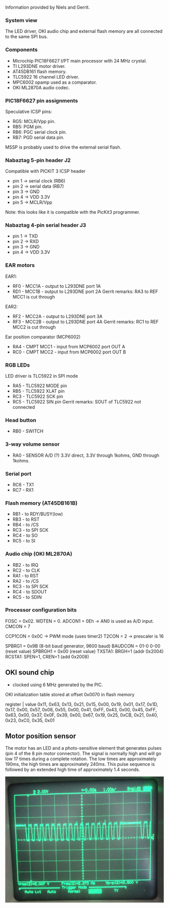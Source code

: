 Information provided by Niels and Gerrit.

### System view
The LED driver, OKI audio chip and external flash memory are all connected to the same SPI bus.

### Components
* Microchip PIC18F6627 I/PT main processor with 24 MHz crystal.
* TI L293DNE motor driver.
* AT45DB161 flash memory.
* TLC5922 16 channel LED driver.
* MPC6002 opamp used as a comparator.
* OKI ML2870A audio codec.

### PIC18F6627 pin assignments

Speculative ICSP pins:

* RG5: MCLR/Vpp pin.
* RB5: PGM pin.
* RB6: PGC serial clock pin.
* RB7: PGD serial data pin.

MSSP is probably used to drive the external serial flash.

### Nabaztag 5-pin header J2

Compatible with PICKIT 3 ICSP header

* pin 1 -> serial clock (RB6)
* pin 2 -> serial data (RB7)
* pin 3 -> GND 
* pin 4 -> VDD 3.3V
* pin 5 -> MCLR/Vpp

Note: this looks like it is compatible with the PicKit3 programmer.

### Nabaztag 4-pin serial header J3

* pin 1 -> TXD
* pin 2 -> RXD
* pin 3 -> GND
* pin 4 -> VDD 3.3V

### EAR motors

EAR1:
* RF0 - MCC1A - output to L293DNE port 1A
* RD1 - MCC1B - output to L293DNE port 2A
Gerrit remarks: RA3 to REF MCC1 is cut through

EAR2:
* RF2 - MCC2A - output to L293DNE port 3A
* RF3 - MCC2B - output to L293DNE port 4A
Gerrit remarks: RC1 to REF MCC2 is cut through

Ear position comparator (MCP6002)
* RA4 - CMPT MCC1 - input from MCP6002 port OUT A
* RC0 - CMPT MCC2 - input from MCP6002 port OUT B

### RGB LEDs
LED driver is TLC5922 in SPI mode
* RA5 - TLC5922 MODE pin
* RB5 - TLC5922 XLAT pin
* RC3 - TLC5922 SCK pin
* RC5 - TLC5922 SIN pin
Gerrit remarks: SOUT of TLC5922 not connected

### Head button
* RB0 - SWITCH

### 3-way volume sensor
* RA0 - SENSOR A/D (?)
3.3V direct, 3.3V through 1kohms, GND through 1kohms.

### Serial port
* RC6 - TX1
* RC7 - RX1

### Flash memory (AT45DB161B)
* RB1 - to RDY/BUSY(low)
* RB3 - to RST
* RB4 - to /CS
* RC3 - to SPI SCK
* RC4 - to SO
* RC5 - to SI

### Audio chip (OKI ML2870A)
* RB2 - to IRQ
* RC2 - to CLK
* RA1 - to RST
* RA2 - to /CS
* RC3 - to SPI SCK
* RC4 - to SDOUT
* RC5 - to SDIN

### Processor configuration bits
FOSC   = 0x02.
WDTEN  = 0.
ADCON1 = 0Eh -> AN0 is used as A/D input.
CMCON  = 7

CCP1CON = 0x0C -> PWM mode (uses timer2)
T2CON   = 2 -> prescaler is 16

SPBRG1  = 0x9B (8-bit baud generator, 9600 baud)
BAUDCON = 01-0 0-00 (reset value)
SPBRGH1 = 0x00 (reset value)
TXSTA1:  BRGH=1 (addr 0x2004)
RCSTA1:  SPEN=1, CREN=1 (add 0x2008)

## OKI sound chip

* clocked using 6 MHz generated by the PIC.

OKI initialization table stored at offset 0x0070 in flash memory

register | value
0x11, 0x63,
0x13, 0x21,
0x15, 0x00,
0x19, 0x01,
0x17, 0x1D,
0x17, 0x00,
0x57, 0x08,
0x55, 0x00,
0x41, 0xFF,
0x43, 0x00,
0x45, 0xFF,
0x63, 0x00,
0x37, 0x0F,
0x39, 0x00,
0x67, 0x19,
0x25, 0xCB,
0x21, 0x40,
0x23, 0xC0,
0x35, 0x01

## Motor position sensor
The motor has an LED and a photo-sensitive element that generates pulses (pin 4 of the 8 pin motor connector). The signal is normally high and will go low 17 times during a complete rotation. The low times are approximately 190ms, the high times are approximately 240ms. This pulse sequence is followed by an extended high time of approximately 1.4 seconds.

![Scope photo of motor signal](photos/motorsignal.jpg "Scope photo of motor signal")

